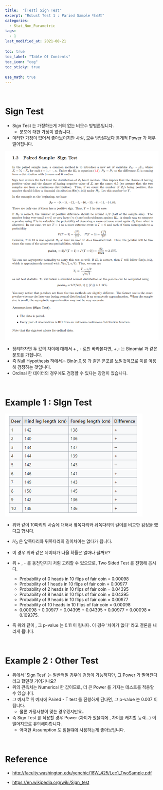 ```yaml
---
title:  "[Test] Sign Test"
excerpt: "Robust Test 1 : Paried Sample 테스트"
categories:
  - Stat_Non_Parametric
tags:
  - 1
last_modified_at: 2021-08-21

toc: true
toc_label: "Table Of Contents"
toc_icon: "cog"
toc_sticky: true

use_math: true
---
```


<br>

# Sign Test

- Sign Test 는 가정하는게 거의 없는 비모수 방법론입니다. 
  - 분포에 대한 가정이 없습니다.. 
- 이러한 가정이 없어서 좋아보이지만 사실, 모수 방법론보다 통계적 Power 가 매우 떨어집니다.

![png](/assets/images/Stat/43_1.png)

- 정리하자면 두 값의 차이에 대해서 + , - 로만 바라본다면, +,- 는 Binomial 과 같은 분포를 가집니다.
- 즉 Null Hypothesis 하에서는 Bin(n,0,5) 과 같은 분포를 보일것이므로 이를 이용해 검정하는 것입니다. 
- Ordinal 한 데이터의 경우에도 검정할 수 있다는 장점이 있습니다.

<br>

# Example 1 : SIgn Test

![png](/assets/images/Stat/43_2.png)

- 위와 같이 10마리의 사슴에 대해서 앞쪽다리와 뒤쪽다리의 길이를 비교한 검정을 했다고 합시다. 
- $H_0$ 은 앞쪽다리와 뒤쪽다리의 길이차이는 없다가 됩니다.
- 이 경우 위와 같은 데이터가 나올 확률은 얼마나 될까요? 

- 위 + , - 를 동전던지기 처럼 고려할 수 있으므로, Two Sided Test 를 진행해 봅시다. 
  - Probability of 0 heads in 10 flips of fair coin = 0.00098
  - Probability of 1 heads in 10 flips of fair coin = 0.00977
  - Probability of 2 heads in 10 flips of fair coin = 0.04395
  - Probability of 8 heads in 10 flips of fair coin = 0.04395
  - Probability of 9 heads in 10 flips of fair coin = 0.00977
  - Probability of 10 heads in 10 flips of fair coin = 0.00098
  - 0.00098 + 0.00977 + 0.04395 + 0.04395 + 0.00977 + 0.00098 = 0.109375.
- 즉 위와 같이 , 그 p-value 는 0.11 이 됩니다. 이 경우 '차이가 없다' 라고 결론을 내리게 됩니다.

<br>

# Example 2 : Other Test

- 위에서 'Sign Test' 는 일반적일 경우에 검정이 가능하지만, 그 Power 가 떨어진다 라고 했던것 기어가나요? 
- 위의 관측치는 Numerical 한 값이므로, 더 큰 Power 를 가지는 테스트를 적용할 수 있습니다.
- 그 예시로 위 예시에 Paired - T test 를 진행하게 된다면, 그 p-value 는 0.007 이 됩니다.
  - 물론 가정사항이 맞는 경우겠지만요.. 
- 즉 Sign Test 를 적용할 경우 Power (차이가 있을떄에 , 차이를 캐치할 능력...) 이 떨어지므로 유의해야합니다.
  - 어떠한 Assumption 도 힘들떄에 사용하는게 좋아보입니다.

<br>

# Reference

- http://faculty.washington.edu/yenchic/18W_425/Lec1_TwoSample.pdf

- https://en.wikipedia.org/wiki/Sign_test
